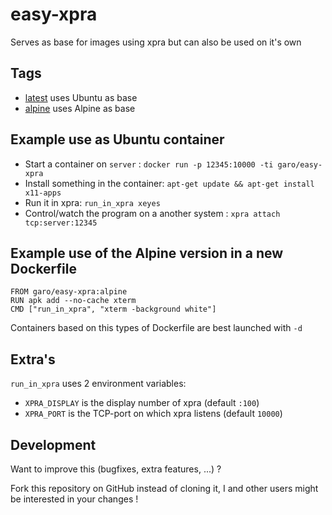 # easy-xpra

Serves as base for images using xpra but can also be used on it's own

## Tags

* [latest](https://github.com/ngaro/easy-xpra/blob/master/Dockerfile) uses Ubuntu as base
* [alpine](https://github.com/ngaro/easy-xpra/blob/alpine/Dockerfile) uses Alpine as base

## Example use as Ubuntu container

* Start a container on `server` : `docker run -p 12345:10000 -ti garo/easy-xpra`
* Install something in the container: `apt-get update && apt-get install x11-apps`
* Run it in xpra: `run_in_xpra xeyes`
* Control/watch the program on a another system : `xpra attach tcp:server:12345`

## Example use of the Alpine version in a new Dockerfile

```
FROM garo/easy-xpra:alpine
RUN apk add --no-cache xterm
CMD ["run_in_xpra", "xterm -background white"]
```
Containers based on this types of Dockerfile are best launched with `-d`

## Extra's

`run_in_xpra` uses 2 environment variables:

* `XPRA_DISPLAY` is the display number of xpra (default `:100`)
* `XPRA_PORT` is the TCP-port on which xpra listens  (default `10000`)

## Development
Want to improve this (bugfixes, extra features, ...) ?

Fork this repository on GitHub instead of cloning it,
I and other users might be interested in your changes !
